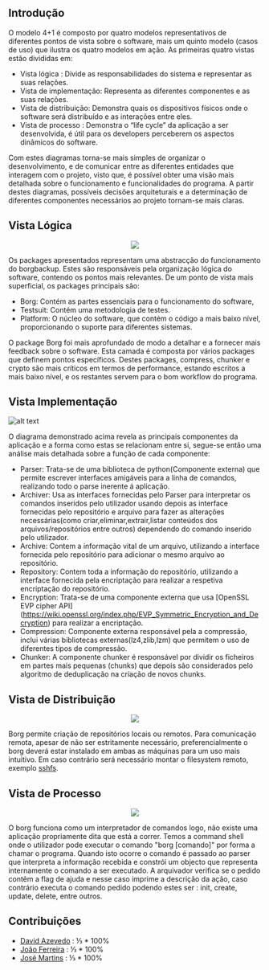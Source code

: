 ## Introdução

O modelo 4+1 é composto por quatro modelos representativos de diferentes pontos de vista sobre o software, mais um quinto modelo (casos de uso) que ilustra os quatro modelos em ação. As primeiras quatro vistas estão divididas em:
* Vista lógica : Divide as responsabilidades do sistema e representar as suas relações.
* Vista de implementação: Representa as diferentes componentes e as suas relações.
* Vista de distribuição: Demonstra quais os dispositivos físicos onde o software será distribuído e as interações entre eles.
* Vista de processo : Demonstra o “life cycle” da aplicação a ser desenvolvida, é útil para os developers perceberem os aspectos dinâmicos do software.

Com estes diagramas torna-se mais simples de organizar o desenvolvimento, e de comunicar entre as diferentes entidades que interagem com o projeto, visto que, é possível obter uma visão mais detalhada sobre o funcionamento e funcionalidades do programa. A partir destes diagramas, possíveis decisões arquiteturais e a determinação de diferentes componentes necessários ao projeto tornam-se mais claras.

## Vista Lógica

<p align="center">
<img  src ="resources/logicalView.png" />
</p>

Os packages apresentados representam uma abstracção do funcionamento do borgbackup. Estes são responsáveis pela organização lógica do software, contendo os pontos mais relevantes.
De um ponto de vista mais superficial, os packages principais são:
* Borg: Contém as partes essenciais para o funcionamento do software,
* Testsuit: Contém uma metodologia de testes.
* Platform: O núcleo do software, que contém o código a mais baixo nível, proporcionando o suporte para diferentes sistemas.

O package Borg foi mais aprofundado de modo a detalhar e a fornecer mais feedback sobre o software. Esta camada é composta por vários packages que definem pontos específicos.
Destes packages, compress, chunker e crypto são mais críticos em termos de performance, estando escritos a mais baixo nível, e os restantes servem para o bom workflow do programa.

## Vista Implementação

![alt text](resources/DevelopmentView.png)


O diagrama demonstrado acima revela as principais componentes da aplicação e a forma como estas se relacionam entre si, segue-se então uma análise mais detalhada sobre a função de cada componente:
* Parser:   Trata-se de uma biblioteca de python(Componente externa) que permite escrever interfaces amigáveis para a linha de comandos, realizando todo o parse inerente á aplicação.
* Archiver: Usa as interfaces fornecidas pelo Parser para interpretar os comandos inseridos pelo utilizador usando depois as interface fornecidas pelo repositório e arquivo para fazer as alterações necessárias(como criar,eliminar,extrair,listar conteúdos dos arquivos/repositórios entre outros) dependendo do comando inserido pelo utilizador. 
* Archive: Contem a informação vital de um arquivo, utilizando a interface fornecida pelo repositório para adicionar o mesmo arquivo ao repositório.
* Repository: Contem toda a informação do repositório, utilizando a interface fornecida pela encriptação para realizar a respetiva encriptação do repositório.
* Encryption: Trata-se de uma componente externa que usa [OpenSSL EVP cipher API] (https://wiki.openssl.org/index.php/EVP_Symmetric_Encryption_and_Decryption) para realizar a encriptação.
* Compression:  Componente externa responsável pela a compressão, inclui várias bibliotecas externas(lz4,zlib,lzm)  que permitem o uso de diferentes tipos de compressão.
* Chunker: A componente chunker é responsável por dividir os ficheiros em partes mais pequenas (chunks) que depois são considerados pelo algoritmo de deduplicação na criação de novos chunks.


## Vista de Distribuição

<p align="center">
<img  src ="resources/Deployment_View.png" />
</p>

Borg permite criação de repositórios locais ou remotos.
Para comunicação remota, apesar de não ser estritamente necessário, preferencialmente o borg deverá estar instalado em ambas as máquinas para um uso mais intuitivo. Em caso contrário será necessário montar o filesystem  remoto, exemplo [sshfs](http://borgbackup.readthedocs.io/en/stable/quickstart.html?highlight=sshfs#remote-repositories).

## Vista de Processo

<p align="center">
<img  src ="resources/Procces_View.png" />
</p>

O borg funciona como um interpretador de comandos logo, não existe uma aplicação propriamente dita que está a correr. Temos a command shell onde o utilizador pode executar o comando "borg [comando]" por forma a chamar o programa. Quando isto ocorre o comando é passado ao parser que interpreta a informação recebida e constrói um objecto que representa internamente o comando a ser executado. A arquivador verifica se o pedido contêm a flag de ajuda e nesse caso imprime a descrição da ação, caso contrário executa o comando pedido podendo estes ser : init, create, update, delete, entre outros.

## Contribuições

* [David Azevedo](https://github.com/PeaceOff) : ⅓ * 100%
* [João Ferreira](https://github.com/joaocsf) : ⅓ * 100%
* [José Martins](https://github.com/JoseLuisMartins) : ⅓ * 100%
